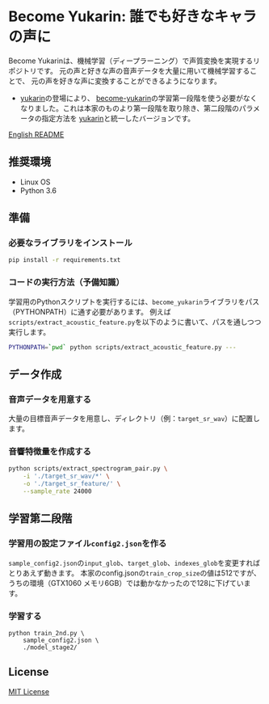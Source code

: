# Become Yukarin: 誰でも好きなキャラの声に
Become Yukarinは、機械学習（ディープラーニング）で声質変換を実現するリポジトリです。
元の声と好きな声の音声データを大量に用いて機械学習することで、
元の声を好きな声に変換することができるようになります。
* [yukarin](https://github.com/Hiroshiba/yukarin)の登場により、 [become-yukarin](https://github.com/Hiroshiba/become-yukarin)の学習第一段階を使う必要がなくなりました。これは本家のものより第一段階を取り除き、第二段階のパラメータの指定方法を [yukarin](https://github.com/Hiroshiba/yukarin)と統一したバージョンです。


[English README](./README.md)

## 推奨環境
* Linux OS
* Python 3.6

## 準備
### 必要なライブラリをインストール
```bash
pip install -r requirements.txt
```

### コードの実行方法（予備知識）
学習用のPythonスクリプトを実行するには、`become_yukarin`ライブラリをパス（PYTHONPATH）に通す必要があります。
例えば`scripts/extract_acoustic_feature.py`を以下のように書いて、パスを通しつつ実行します。

```bash
PYTHONPATH=`pwd` python scripts/extract_acoustic_feature.py ---
```
## データ作成
### 音声データを用意する
大量の目標音声データを用意し、ディレクトリ（例：`target_sr_wav`）に配置します。

### 音響特徴量を作成する

```bash
python scripts/extract_spectrogram_pair.py \
    -i './target_sr_wav/*' \
    -o './target_sr_feature/' \
    --sample_rate 24000
```

## 学習第二段階
### 学習用の設定ファイル`config2.json`を作る
`sample_config2.json`の`input_glob`、`target_glob`、`indexes_glob`を変更すればとりあえず動きます。
本家のconfig.jsonの`train_crop_size`の値は512ですが、うちの環境（GTX1060 メモリ6GB）では動かなかったので128に下げています。

### 学習する

```bashss
python train_2nd.py \
    sample_config2.json \
    ./model_stage2/
```

## License
[MIT License](./LICENSE)
